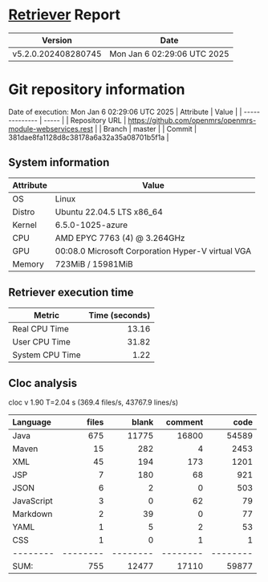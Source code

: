 # [Retriever](https://github.com/PalladioSimulator/Palladio-ReverseEngineering-Retriever) Report
| Version | Date |
| ------- | ---- |
| v5.2.0.202408280745 | Mon Jan  6 02:29:06 UTC 2025 |

# Git repository information
Date of execution: Mon Jan  6 02:29:06 UTC 2025
|    Attribute   | Value |
| -------------- | ----- |
| Repository URL | https://github.com/openmrs/openmrs-module-webservices.rest |
| Branch         | master |
| Commit         | 381dae8fa1128d8c38178a6a32a35a08701b5f1a |


## System information
| Attribute | Value |
| --------- | ----- |
| OS | Linux  |
| Distro | Ubuntu 22.04.5 LTS x86_64  |
| Kernel | 6.5.0-1025-azure  |
| CPU | AMD EPYC 7763 (4) @ 3.264GHz  |
| GPU | 00:08.0 Microsoft Corporation Hyper-V virtual VGA  |
| Memory | 723MiB / 15981MiB  |

## Retriever execution time
| Metric | Time (seconds) |
| --- | ---: |
| Real CPU Time | 13.16 |
| User CPU Time | 31.82 |
| System CPU Time | 1.22 |
<!--
Explainations:
- __Real CPU Time__: actual time the command has run (can be less than total time spent in user and system mode for multi-threaded processes)
- __User CPU Time__: time the command has spent running in user mode
- __System CPU Time__: time the command has spent running in system or kernel mode
-->

## Cloc analysis
cloc v 1.90  T=2.04 s (369.4 files/s, 43767.9 lines/s)

Language|files|blank|comment|code
:-------|-------:|-------:|-------:|-------:
Java|675|11775|16800|54589
Maven|15|282|4|2453
XML|45|194|173|1201
JSP|7|180|68|921
JSON|6|2|0|503
JavaScript|3|0|62|79
Markdown|2|39|0|77
YAML|1|5|2|53
CSS|1|0|1|1
--------|--------|--------|--------|--------
SUM:|755|12477|17110|59877
